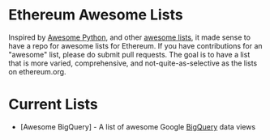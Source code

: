 # Ethereum Awesome Lists

Inspired by [Awesome Python](https://github.com/vinta/awesome-python), and other [awesome lists](https://github.com/avelino/awesome-go), it made sense to have a repo for awesome lists for Ethereum.  If you have contributions for an "awesome" list, please do submit pull requests.  The goal is to have a list that is more varied, comprehensive, and not-quite-as-selective as the lists on ethereum.org.


# Current Lists
* [Awesome BigQuery] - A list of awesome Google [BigQuery](https://cloud.google.com/blog/products/data-analytics/ethereum-bigquery-public-dataset-smart-contract-analytics) data views
